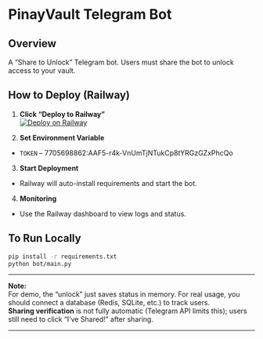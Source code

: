# PinayVault Telegram Bot

## Overview
A “Share to Unlock” Telegram bot. Users must share the bot to unlock access to your vault.

## How to Deploy (Railway)

1. **Click “Deploy to Railway”**  
[![Deploy on Railway](https://railway.app/button.svg)](https://railway.app/new/template?template=https://github.com/YOUR_GITHUB_REPO_HERE)

2. **Set Environment Variable**  
- `TOKEN` – 7705698862:AAF5-r4k-VnUmTjNTukCp8tYRGzGZxPhcQo

3. **Start Deployment**  
- Railway will auto-install requirements and start the bot.

4. **Monitoring**  
- Use the Railway dashboard to view logs and status.

## To Run Locally

```bash
pip install -r requirements.txt
python bot/main.py
```

---

**Note:**  
For demo, the “unlock” just saves status in memory. For real usage, you should connect a database (Redis, SQLite, etc.) to track users.  
**Sharing verification** is not fully automatic (Telegram API limits this); users still need to click “I’ve Shared!” after sharing.

---
